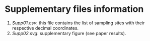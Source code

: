 # Supplementary files information

1. *Supp01.csv*: this file contains the list of sampling sites with their respective decimal coordinates.
2. *Supp02.svg*: supplementary figure (see paper results).